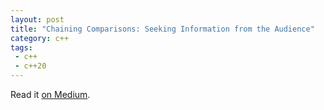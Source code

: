 ```yaml
---
layout: post
title: "Chaining Comparisons: Seeking Information from the Audience"
category: c++
tags:
 - c++
 - c++20
---
```


Read it [on Medium](https://medium.com/p/abec909a1366?source=brevzin.github.io).
